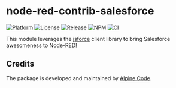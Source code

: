 # node-red-contrib-salesforce

[![Platform](https://img.shields.io/badge/platform-Node--RED-red)](https://nodered.org)
![License](https://img.shields.io/github/license/alpine-code/node-red-contrib-salesforce.svg)
![Release](https://img.shields.io/npm/v/@alpine-code/node-red-contrib-salesforce.svg)
![NPM](https://img.shields.io/npm/dm/@alpine-code/node-red-contrib-salesforce.svg)
[![CI](https://github.com/alpine-code/node-red-contrib-salesforce/actions/workflows/main.yml/badge.svg)](https://github.com/alpine-code/node-red-contrib-salesforce/actions/workflows/main.yml)

This module leverages the [jsforce](https://jsforce.github.io/) client library to bring Salesforce awesomeness to Node-RED!

## Credits

The package is developed and maintained by [Alpine Code](https://www.alpine-code.com/).